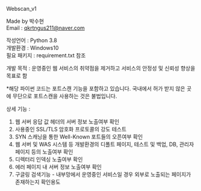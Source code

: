 Webscan_v1

Made by 박수현  
Email : qkrtngus211@naver.com
  
작성언어 : Python 3.8  
개발환경 : Windows10  
필요 패키지 : requirement.txt 참조 

개발 목적 : 운영중인 웹 서비스의 취약점을 제거하고 서비스의 안정성 및 신뢰성 향상을 목표로 함

*해당 파이썬 코드는 포트스캔 기능을 포함하고 있습니다. 
국내에서 허가 받지 않은 곳에 무단으로 포트스캔을 사용하는 것은 불법입니다.


상세 기능 :  
1. 웹 서버 응답 값 헤더의 서버 정보 노출여부 확인   
2. 사용중인 SSL/TLS 암호화 프로토콜의 강도 테스트  
3. SYN 스캐닝을 통한 Well-Known 포트들의 오픈여부 확인  
4. 웹 서버 및 WAS 시스템 등 개발환경의 디폴트 페이지, 테스트 및 백업, DB, 관리자 페이지 등의 노출여부 확인
5. 디렉터리 인덱싱 노출여부 확인
6. 에러 페이지 내 서버 정보 노출여부 확인
7. 구글링 검색기능 - 내부망에서 운영중인 서비스일 경우 외부로 노출되는 페이지가 존재하는지 확인용도   
